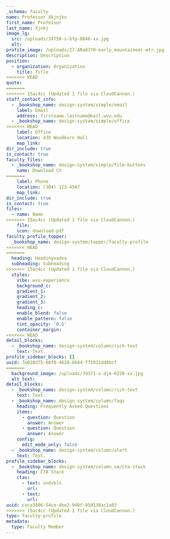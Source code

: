 ```yaml
---
_schema: faculty
name: Professor Xkjnjkn
first_name: Professor
last_name: Xjnkj
image_lg:
  src: /uploads/34750-s-bfp-0046-xx.jpg
  alt:
profile_image: /uploads/27-ARa0770-early_mountaineer-mtr.jpg
description: Description
position:
  - organization: Organization
    title: Title
<<<<<<< HEAD
quote:
=======
>>>>>>> 15ac4cc (Updated 1 file via CloudCannon.)
staff_contact_info:
  - _bookshop_name: design-system/simple/email
    label: Email
    address: firstname.lastname@mail.wvu.edu
  - _bookshop_name: design-system/simple/office
<<<<<<< HEAD
    label: Office
    location: 438 Woodburn Hall
    map_link:
dir_include: true
is_contact: true
faculty_files:
  - _bookshop_name: design-system/simple/file-buttons
    name: Download CV
=======
    label: Phone
    location: (304) 123-4567
    map_link:
dir_include: true
is_contact: true
files:
  - name: Name
>>>>>>> 15ac4cc (Updated 1 file via CloudCannon.)
    file:
    icon: download-pdf
faculty_profile_topper:
  _bookshop_name: design-system/topper/faculty-profile
<<<<<<< HEAD
=======
  heading: Headingvadva
  subheading: Subheading
>>>>>>> 15ac4cc (Updated 1 file via CloudCannon.)
  styles:
    vibe: wvu-experience
    background_c:
    gradient_1:
    gradient_2:
    gradient_3:
    heading_c:
    enable_blend: false
    enable_pattern: false
    tint_opacity: '0.5'
    container_margin:
<<<<<<< HEAD
detail_blocks:
  - _bookshop_name: design-system/column/rich-text
    text: Text.
profile_sidebar_blocks: []
uuid: 7e020d75-66f0-4628-8b44-f75931dd8bcf
=======
  background_image: /uploads/39371-s-djm-0228-xx.jpg
  alt_text:
detail_blocks:
  - _bookshop_name: design-system/column/rich-text
    text: Text.
  - _bookshop_name: design-system/column/faqs
    heading: Frequently Asked Questions
    items:
      - question: Question
        answer: Answer
      - question: Question
        answer: Answer
    config:
      edit_mode_only: false
  - _bookshop_name: design-system/column/alert
    text: Text.
profile_sidebar_blocks:
  - _bookshop_name: design-system/column_sm/cta-stack
    heading: CTA Stack
    ctas:
      - text: sndvkln
        url:
      - text:
        url:
uuid: caca3806-54ce-4be2-940f-950138ac1a03
>>>>>>> 15ac4cc (Updated 1 file via CloudCannon.)
type: faculty-profile
metadata:
  type: Faculty Member
---
```

